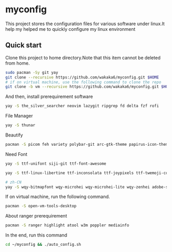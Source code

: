 # myconfig
This project stores the configuration files for various software under linux.It help my helped me to quickly configure my linux environment


## Quick start
Clone this project to home directory.Note that this item cannot be deleted from home.
```sh
sudo pacman -Sy git yay
git clone --recursive https://github.com/wakaka6/myconfig.git $HOME
# if on virtual machine, use the following command to clone the repo
git clone -b vm --recursive https://github.com/wakaka6/myconfig.git $HOME
```

And then, install prerequirement software
```sh
yay -S the_silver_searcher neovim lazygit ripgrep fd delta fzf rofi 
```

File Manager
```sh
yay -S thunar
```

Beautify
```sh
pacman -S picom feh variety polybar-git arc-gtk-theme papirus-icon-theme adapta-gtk-theme lxappearance
```

Need Font
```sh
yay -S ttf-unifont siji-git ttf-font-awesome

yay -S ttf-linux-libertine ttf-inconsolata ttf-joypixels ttf-twemoji-color noto-fonts-emoji ttf-liberation ttf-droid

# zh-CN
yay -S wqy-bitmapfont wqy-microhei wqy-microhei-lite wqy-zenhei adobe-source-han-mono-cn-fonts adobe-source-han-sans-cn-fonts adobe-source-han-serif-cn-fonts
```

If on virtual machine, run the following command.
```sh
pacman -S open-vm-tools-desktop
```

About ranger prerequirement
```sh
pacman -S ranger highlight atool w3m poppler mediainfo
```

In the end, run this command
```sh
cd ~/myconfig && ./auto_config.sh
```

